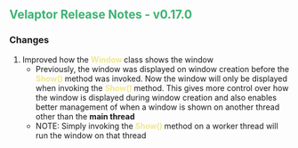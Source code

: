 ## <span style="color:mediumseagreen;font-weight:bold">Velaptor Release Notes - v0.17.0</span>

### **Changes**

1. Improved how the <span style='font-weight: bold; color: khaki'>Window </span> class shows the window
   * Previously, the window was displayed on window creation before the <span style='font-weight: bold; color: khaki'>Show() </span> method was invoked.  Now the window will only be displayed when invoking the <span style='font-weight: bold; color: khaki'>Show() </span> method.  This gives more control over how the window is displayed during window creation and also enables better management of when a window is shown on another thread other than the **main thread**
   * NOTE: Simply invoking the <span style='font-weight: bold; color: khaki'>Show() </span> method on a worker thread will run the window on that thread
